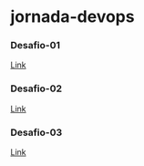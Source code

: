 # jornada-devops

### Desafio-01

[Link](./desafio-01)

### Desafio-02

[Link](./desafio-02)

### Desafio-03

[Link](./desafio-03)